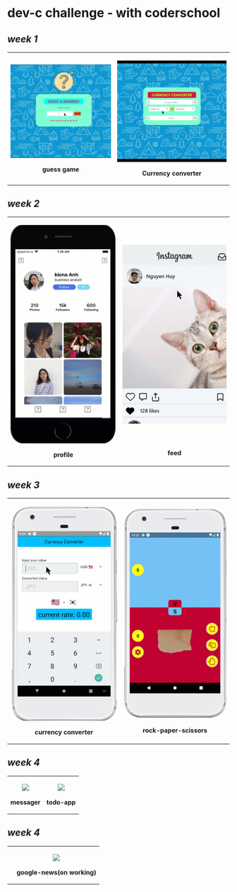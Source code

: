 # **dev-c challenge - with coderschool**

<div style="width:100%">
<div style="width:100%">
 <h2><i>week 1</i></h2>
 <table style="width:100%">
<tr>
    <th> <p align="center">
       <img src="week1/week1_a.gif" display: "block" margin-left="auto" margin-right="auto" width="100%"/>
       <p align="center">guess game</p>
    </p> </th>
    <th> <p align="center">
       <img src="week1/week1_lab.gif" display: "block" margin-left="auto" margin-right="auto" width="100%"/>
       <p align="center">Currency converter</p>
    </p> </th>
</tr>
</table>
</div>
<div style="width:100%">
 <h2><i>week 2</i></h2>
 <table style="width:100%">
<tr>
    <th> <p align="center">
       <img src="week2/week2-assignment.gif" display: "block" margin-left="auto" margin-right="auto" width="100%"/>
       <p align="center">profile</p>
    </p> </th>
    <th> <p align="center">
       <img src="week2/week2-lab.gif" display: "block" margin-left="auto" margin-right="auto" width="100%"/>
       <p align="center">feed</p>
    </p> </th>
</tr>
</table>
</div>
<div style="width:100%">
 <h2><i>week 3</i></h2>
 <table style="width:100%">
<tr>
    <th> <p align="center">
       <img src="week3/week3-lab.gif" display: "block" margin-left="auto" margin-right="auto" width="100%"/>
       <p align="center">currency converter</p>
    </p> </th>
    <th> <p align="center">
       <img src="week3/rock-paper-scissors.gif" display: "block" margin-left="auto" margin-right="auto" width="100%"/>
       <p align="center">rock-paper-scissors</p>
    </p> </th>
</tr>
</table>
</div>
<div style="width:100%">
 <h2><i>week 4</i></h2>
 <table style="width:100%">
<tr>
    <th> <p align="center">
       <img src="week4/messager_full.gif" display: "block" margin-left="auto" margin-right="auto" width="100%"/>
       <p align="center">messager</p>
    </p> </th>
    <th> <p align="center">
       <img src="week4/todos-app.gif" display: "block" margin-left="auto" margin-right="auto" width="100%"/>
       <p align="center">todo-app</p>
    </p> </th>
</tr>
</table>
</div>
<div style="width:100%">
 <h2><i>week 4</i></h2>
 <table style="width:100%">
<tr>
    <th> <p align="center">
<!--        <img src="week4/messager_full.gif" display: "block" margin-left="auto" margin-right="auto" width="100%"/>
       <p align="center">messager</p> -->
    </p> </th>
    <th> <p align="center">
       <img src="week5/google-news.gif" display: "block" margin-left="auto" margin-right="auto" width="100%"/>
       <p align="center">google-news(on working)</p>
    </p> </th>
</tr>
</table>
</div>
</div>
